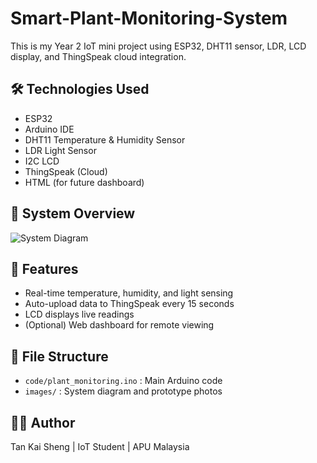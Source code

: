 # Smart-Plant-Monitoring-System
This is my Year 2 IoT mini project using ESP32, DHT11 sensor, LDR, LCD display, and ThingSpeak cloud integration.

## 🛠️ Technologies Used
- ESP32
- Arduino IDE
- DHT11 Temperature & Humidity Sensor
- LDR Light Sensor
- I2C LCD
- ThingSpeak (Cloud)
- HTML (for future dashboard)

## 📸 System Overview
![System Diagram](images/system_diagram.png)

## 🔧 Features
- Real-time temperature, humidity, and light sensing
- Auto-upload data to ThingSpeak every 15 seconds
- LCD displays live readings
- (Optional) Web dashboard for remote viewing

## 📁 File Structure
- `code/plant_monitoring.ino` : Main Arduino code
- `images/` : System diagram and prototype photos

## 👨‍💻 Author
Tan Kai Sheng | IoT Student | APU Malaysia
